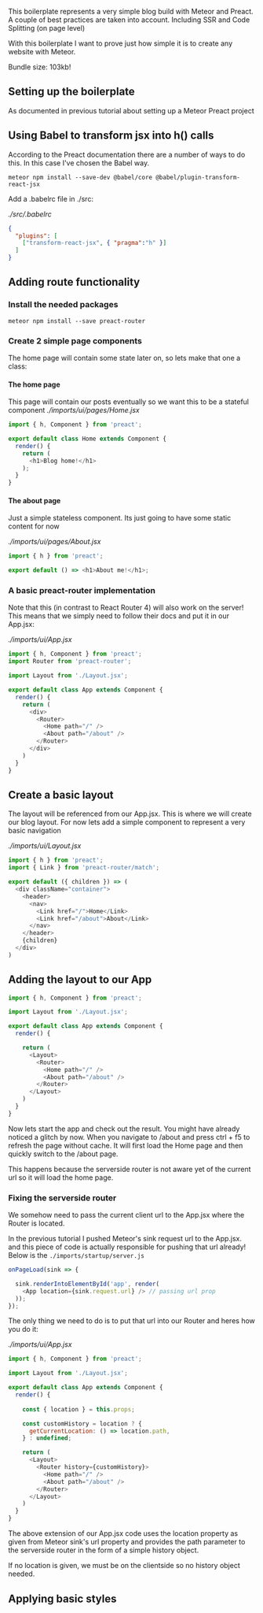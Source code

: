 This boilerplate represents a very simple blog build 
with Meteor and Preact. A couple of best practices are taken 
into account. Including SSR and Code Splitting (on page level)

With this boilerplate I want to prove just how simple it is to create 
any website with Meteor. 

Bundle size: 103kb!

## Setting up the boilerplate

As documented in previous tutorial about setting up a 
Meteor Preact project

## Using Babel to transform jsx into h() calls
According to the Preact documentation there are a number of 
ways to do this. In this case I've chosen the Babel way.

```
meteor npm install --save-dev @babel/core @babel/plugin-transform-react-jsx
```
Add a .babelrc file in ./src:

*./src/.babelrc*
```json
{
  "plugins": [
    ["transform-react-jsx", { "pragma":"h" }]
  ]
}
```

## Adding route functionality

### Install the needed packages
```
meteor npm install --save preact-router
```

### Create 2 simple page components
The home page will contain some state later on, so lets 
make that one a class:

#### The home page
This page will contain our posts eventually so we want this to be a stateful component
*./imports/ui/pages/Home.jsx*
```javascript
import { h, Component } from 'preact';

export default class Home extends Component {
  render() {
    return (
      <h1>Blog home!</h1>
    );
  }
}
```
#### The about page
Just a simple stateless component. 
Its just going to have some static content for now

*./imports/ui/pages/About.jsx*
```javascript
import { h } from 'preact';

export default () => <h1>About me!</h1>;
```
### A basic preact-router implementation
Note that this (in contrast to React Router 4) will also work on the server!
This means that we simply need to follow their docs and put it in our App.jsx:

*./imports/ui/App.jsx*
```javascript
import { h, Component } from 'preact';
import Router from 'preact-router';

import Layout from './Layout.jsx';

export default class App extends Component {
  render() {
    return (
      <div>
        <Router>
          <Home path="/" />
          <About path="/about" />
        </Router>
      </div>
    )
  }
}
```

## Create a basic layout
The layout will be referenced from our App.jsx. This is where we will create  
our blog layout. For now lets add a simple component to represent a very basic navigation

*./imports/ui/Layout.jsx*
```javascript
import { h } from 'preact';
import { Link } from 'preact-router/match';

export default ({ children }) => (
  <div className="container">
    <header>
      <nav>
        <Link href="/">Home</Link>
        <Link href="/about">About</Link>
      </nav>
    </header>
    {children}
  </div>
)
```

## Adding the layout to our App
```javascript
import { h, Component } from 'preact';

import Layout from './Layout.jsx';

export default class App extends Component {
  render() {

    return (
      <Layout>
        <Router>
          <Home path="/" />
          <About path="/about" />
        </Router>
      </Layout>
    )
  }
}
```

Now lets start the app and check out the result. You might have already noticed a glitch by now. 
When you navigate to /about and press ctrl + f5 to refresh the page without cache. 
It will first load the Home page and then quickly switch to the /about page.

This happens because the serverside router is not aware yet of the current url
so it will load the home page. 

### Fixing the serverside router
We somehow need to pass the current client url to the App.jsx 
where the Router is located. 

In the previous tutorial I pushed Meteor's sink request url to the App.jsx.
and this piece of code is actually responsible for pushing that url already!
Below is the `./imports/startup/server.js`

```javascript
onPageLoad(sink => {

  sink.renderIntoElementById('app', render(
    <App location={sink.request.url} /> // passing url prop
  ));
});
```

The only thing we need to do is to put that url into our Router and heres how 
you do it:

*./imports/ui/App.jsx*

```javascript
import { h, Component } from 'preact';

import Layout from './Layout.jsx';

export default class App extends Component {
  render() {
    
    const { location } = this.props;

    const customHistory = location ? {
      getCurrentLocation: () => location.path,
    } : undefined;

    return (
      <Layout>
        <Router history={customHistory}>
          <Home path="/" />
          <About path="/about" />
        </Router>
      </Layout>
    )
  }
}
```

The above extension of our App.jsx code uses the location property 
as given from Meteor sink's url property and provides the path parameter 
to the serverside router in the form of a simple history object.

If no location is given, we must be on the clientside so no history object needed.

## Applying basic styles 

